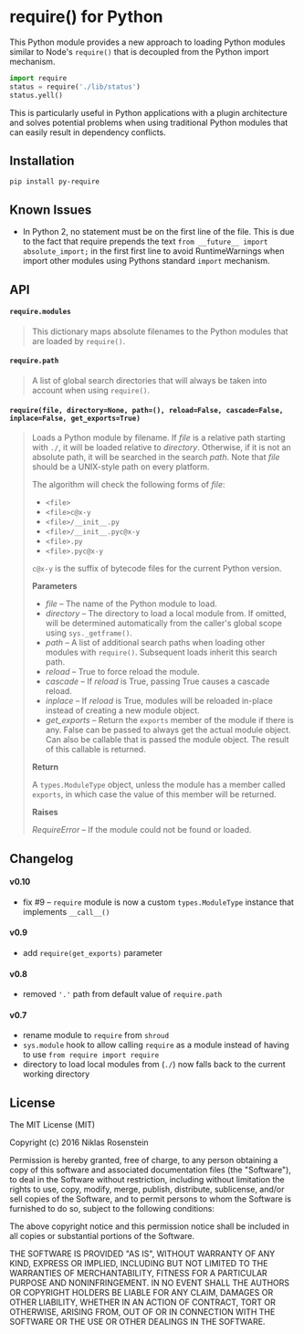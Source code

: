 # require() for Python

This Python module provides a new approach to loading Python modules
similar to Node's `require()` that is  decoupled from the Python import
mechanism.

```python
import require
status = require('./lib/status')
status.yell()
```

This is particularly useful in Python applications with a plugin architecture
and solves potential problems when using traditional Python modules that can
easily result in dependency conflicts.

## Installation

    pip install py-require

## Known Issues

- In Python 2, no statement must be on the first line of the file. This is
  due to the fact that require prepends the text `from __future__ import absolute_import;`
  in the first first line to avoid RuntimeWarnings when import other modules
  using Pythons standard `import` mechanism.

## API

#### `require.modules`

> This dictionary maps absolute filenames to the Python modules that are
> loaded by `require()`.

#### `require.path`

> A list of global search directories that will always be taken into account
> when using `require()`.

#### `require(file, directory=None, path=(), reload=False, cascade=False, inplace=False, get_exports=True)`

> Loads a Python module by filename. If *file* is a relative path starting
> with `./`, it will be loaded relative to *directory*. Otherwise, if it
> is not an absolute path, it will be searched in the search *path*. Note
> that *file* should be a UNIX-style path on every platform.
>
> The algorithm will check the following forms of *file*:
>
> - `<file>`
> - `<file>c@x-y`
> - `<file>/__init__.py`
> - `<file>/__init__.pyc@x-y`
> - `<file>.py`
> - `<file>.pyc@x-y`
>
> `c@x-y` is the suffix of bytecode files for the current Python version.
>
> __Parameters__
>
> - *file* &ndash; The name of the Python module to load.  
> - *directory* &ndash; The directory to load a local module from. If omitted,
>   will be determined automatically from the caller's global scope using
>   `sys._getframe()`.  
> - *path* &ndash; A list of additional search paths when loading other
>   modules with `require()`. Subsequent loads inherit this search path.
> - *reload* &ndash; True to force reload the module.  
> - *cascade* &ndash; If *reload* is True, passing True causes a cascade
>   reload.  
> - *inplace* &ndash; If *reload* is True, modules will be reloaded in-place
>   instead of creating a new module object.
> - *get_exports* &ndash; Return the `exports` member of the module if there
>   is any. False can be passed to always get the actual module object. Can
>   also be callable that is passed the module object. The result of this
>   callable is returned.
>
> __Return__
>
> A `types.ModuleType` object, unless the module has a member called
> `exports`, in which case the value of this member will be returned.
>
> __Raises__
>
> *RequireError* &ndash; If the module could not be found or loaded.

## Changelog

#### v0.10

- fix #9 &ndash; `require` module is now a custom `types.ModuleType` instance
  that implements `__call__()`

#### v0.9

- add `require(get_exports)` parameter

#### v0.8

- removed `'.'` path from default value of `require.path`

#### v0.7

- rename module to `require` from `shroud`
- `sys.module` hook to allow calling `require` as a module instead of
  having to use `from require import require`
- directory to load local modules from (`./`) now falls back to the
  current working directory

## License

The MIT License (MIT)

Copyright (c) 2016  Niklas Rosenstein

Permission is hereby granted, free of charge, to any person obtaining a copy
of this software and associated documentation files (the "Software"), to deal
in the Software without restriction, including without limitation the rights
to use, copy, modify, merge, publish, distribute, sublicense, and/or sell
copies of the Software, and to permit persons to whom the Software is
furnished to do so, subject to the following conditions:

The above copyright notice and this permission notice shall be included in all
copies or substantial portions of the Software.

THE SOFTWARE IS PROVIDED "AS IS", WITHOUT WARRANTY OF ANY KIND, EXPRESS OR
IMPLIED, INCLUDING BUT NOT LIMITED TO THE WARRANTIES OF MERCHANTABILITY,
FITNESS FOR A PARTICULAR PURPOSE AND NONINFRINGEMENT. IN NO EVENT SHALL THE
AUTHORS OR COPYRIGHT HOLDERS BE LIABLE FOR ANY CLAIM, DAMAGES OR OTHER
LIABILITY, WHETHER IN AN ACTION OF CONTRACT, TORT OR OTHERWISE, ARISING FROM,
OUT OF OR IN CONNECTION WITH THE SOFTWARE OR THE USE OR OTHER DEALINGS IN THE
SOFTWARE.
